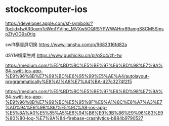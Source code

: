 # stockcomputer-ios
https://developer.apple.com/sf-symbols/?fbclid=IwAR0oxmTeWm1YVjhe_MVXw5OQRSYPWWAHnr89amgS8CM5SmspZfyOG9aOtig


swift横竖屏切换 https://www.jianshu.com/p/9683316fd82a


dSYM檔案生成 https://www.gushiciku.cn/pl/pSc4/zh-tw

https://medium.com/%E5%BD%BC%E5%BE%97%E6%BD%98%E7%9A%84-swift-ios-app-%E9%96%8B%E7%99%BC%E6%95%99%E5%AE%A4/autolayout-programmatically%E8%A1%A8%E7%A4%BA-d27c3274f2f5



https://medium.com/%E5%BD%BC%E5%BE%97%E6%BD%98%E7%9A%84-swift-ios-app-%E9%96%8B%E7%99%BC%E5%95%8F%E9%A1%8C%E8%A7%A3%E7%AD%94%E9%9B%86/%E5%9C%A8-ios-app-%E5%8A%A0%E5%85%A5%E6%94%B6%E9%9B%86%E9%96%83%E9%80%80-log-%E7%9A%84-firebase-crashlytics-b884b9790527
